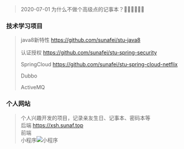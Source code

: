 
> 2020-07-01 为什么不做个高级点的记事本？🏃🏃🏃💃💃💃

### 技术学习项目
> java8新特性 https://github.com/sunafei/stu-java8
> 
> 认证授权 https://github.com/sunafei/stu-spring-security
> 
> SpringCloud https://github.com/sunafei/stu-spring-cloud-netflix
> 
> Dubbo
> 
> ActiveMQ
> 
> 
> 

### 个人网站
> 个人兴趣开发的项目，记录亲友生日、记事本、密码本等  
> 后端 https://xsh.sunaf.top  
> 前端   
> 小程序![小程序](http://knowledgebase-oss.oss-cn-beijing.aliyuncs.com/wx-sm.png)




